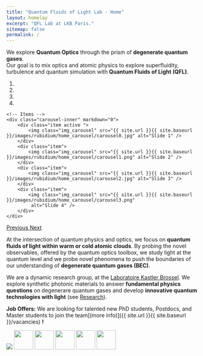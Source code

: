 ```yaml
---
title: "Quantum Fluids of Light Lab - Home"
layout: homelay
excerpt: "QFL Lab at LKB Paris."
sitemap: false
permalink: /
---
```


We explore **Quantum Optics** through the prism of **degenerate quantum gases**.<br>
Our goal is to mix optics and atomic physics to explore
superfluidity, turbulence and quantum simulation with **Quantum Fluids of Light (QFL)**.

<div markdown="0" id="carousel" class="carousel slide" data-ride="carousel" data-interval="4000" data-pause="hover" >
    <!-- Menu -->
    <ol class="carousel-indicators">
        <li data-target="#carousel" data-slide-to="0" class="active"></li>
        <li data-target="#carousel" data-slide-to="1"></li>
        <li data-target="#carousel" data-slide-to="2"></li>
        <li data-target="#carousel" data-slide-to="3"></li>
    </ol>

    <!-- Items -->
    <div class="carousel-inner" markdown="0">
        <div class="item active ">
            <img class="img_carousel" src="{{ site.url }}{{ site.baseurl }}/images/rubidium/home_carousel/carousel0.jpg" alt="Slide 1" />
        </div>
        <div class="item">
            <img class="img_carousel" src="{{ site.url }}{{ site.baseurl }}/images/rubidium/home_carousel/carousel1.png" alt="Slide 2" />
        </div>
        <div class="item">
            <img class="img_carousel" src="{{ site.url }}{{ site.baseurl }}/images/rubidium/home_carousel/carousel2.jpg" alt="Slide 3" />
        </div>
        <div class="item">
            <img class="img_carousel" src="{{ site.url }}{{ site.baseurl }}/images/rubidium/home_carousel/carousel3.png"
             alt="Slide 4" />
        </div>
    </div>

  <a class="left carousel-control" href="#carousel" role="button" data-slide="prev">
    <span class="glyphicon glyphicon-chevron-left" aria-hidden="true"></span>
    <span class="sr-only">Previous</span>
  </a>
  <a class="right carousel-control" href="#carousel" role="button" data-slide="next">
    <span class="glyphicon glyphicon-chevron-right" aria-hidden="true"></span>
    <span class="sr-only">Next</span>
  </a>
</div>

At the intersection of quantum physics and optics, we focus on **quantum fluids of light within warm or cold atomic clouds**. By probing the novel observables, offered by the quantum optics toolbox, we study light at the quantum level and we probe novel phenomena to push the boundaries of our understanding of **degenerate quantum gases (BEC)**.

We are a dynamic research group, at the [Laboratoire Kastler Brossel](http://www.lkb.upmc.fr). We explore synthetic photonic materials to answer **fundamental physics questions** on degenerare quantum gases and develop **innovative quantum technologies with light** (see [Research](research)).

**Job Offers:**
We are looking for talented new PhD students, Postdocs, and Master students to join the team[(more info)]({{ site.url }}{{ site.baseurl }}/vacancies) **!**

<div class=" flex-container">
  <img src="{{ site.url }}{{ site.baseurl }}/images/rubidium/logo/logo-lkb.png" style="max-width: 180px;">
  <img src="{{ site.url }}{{ site.baseurl }}/images/rubidium/logo/logo-su.png" style="height: 50px">
  <img src="{{ site.url }}{{ site.baseurl }}/images/rubidium/logo/logo-cnrs.png" style="height: 50px">
  <img src="{{ site.url }}{{ site.baseurl }}/images/rubidium/logo/logo-ens.png" style="height: 50px">
  <img src="{{ site.url }}{{ site.baseurl }}/images/rubidium/logo/logo-iuf.png" style="height: 50px">
  <img src="{{ site.url }}{{ site.baseurl }}/images/rubidium/logo/logo-erc.jpg" style="height: 50px">
</div>

<style> 

.flex-container p{  
  padding-top: 20px;
  display: flex;
  flex-wrap: wrap ;
  justify-content: space-around;
  row-gap: 20px;
}
</style>
